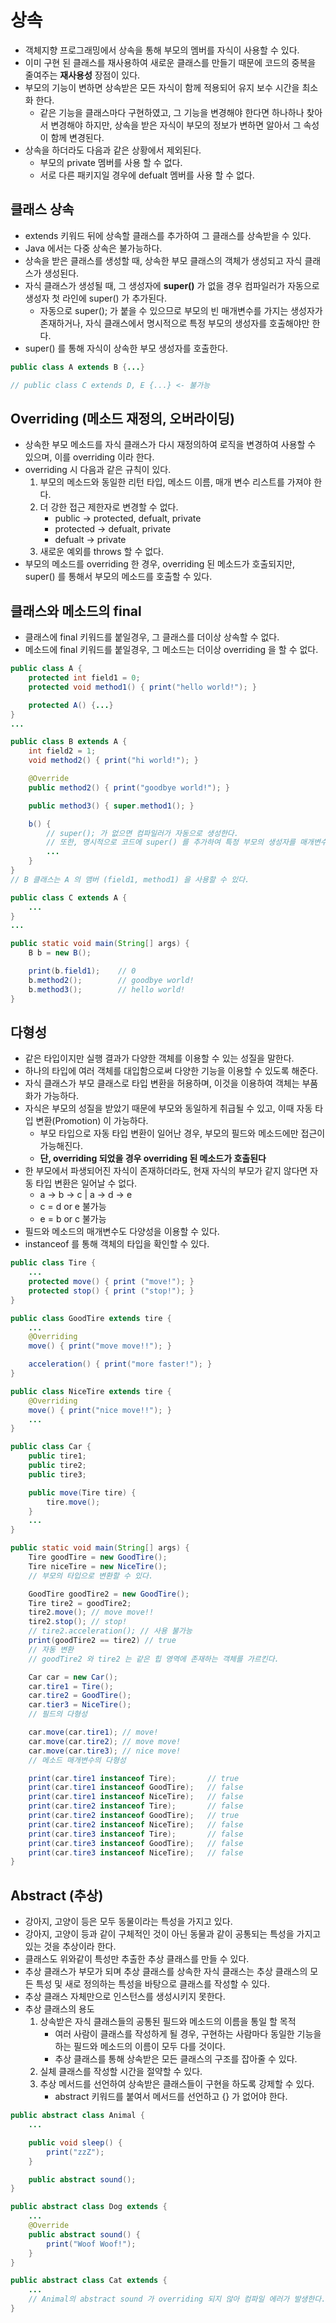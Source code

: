 # 상속

* 객체지향 프로그래밍에서 상속을 통해 부모의 멤버를 자식이 사용할 수 있다.
* 이미 구현 된 클래스를 재사용하여 새로운 클래스를 만들기 때문에 코드의 중복을 줄여주는 **재사용성** 장점이 있다.
* 부모의 기능이 변하면 상속받은 모든 자식이 함께 적용되어 유지 보수 시간을 최소화 한다.
    * 같은 기능을 클래스마다 구현하였고, 그 기능을 변경해야 한다면 하나하나 찾아서 변경해야 하지만, 상속을 받은 자식이 부모의 정보가 변하면 알아서 그 속성이 함께 변경된다.
* 상속을 하더라도 다음과 같은 상황에서 제외된다.
    * 부모의 private 멤버를 사용 할 수 없다.
    * 서로 다른 패키지일 경우에 defualt 멤버를 사용 할 수 없다.

## 클래스 상속

* extends 키워드 뒤에 상속할 클래스를 추가하여 그 클래스를 상속받을 수 있다.
* Java 에서는 다중 상속은 불가능하다.
* 상속을 받은 클래스를 생성할 때, 상속한 부모 클래스의 객체가 생성되고 자식 클래스가 생성된다.
* 자식 클래스가 생성될 때, 그 생성자에 **super()** 가 없을 경우 컴파일러가 자동으로 생성자 첫 라인에 super() 가 추가된다.
    * 자동으로 super(); 가 붙을 수 있으므로 부모의 빈 매개변수를 가지는 생성자가 존재하거나, 자식 클래스에서 명시적으로 특정 부모의 생성자를 호출해야만 한다.
* super() 를 통해 자식이 상속한 부모 생성자를 호출한다.

```JAVA
public class A extends B {...}

// public class C extends D, E {...} <- 불가능
```

## Overriding (메소드 재정의, 오버라이딩)

* 상속한 부모 메소드를 자식 클래스가 다시 재정의하여 로직을 변경하여 사용할 수 있으며, 이를 overriding 이라 한다.
* overriding 시 다음과 같은 규칙이 있다.
    1. 부모의 메소드와 동일한 리턴 타입, 메소드 이름, 매개 변수 리스트를 가져야 한다.
    2. 더 강한 접근 제한자로 변경할 수 없다.
        * public -> protected, defualt, private
        * protected -> defualt, private
        * defualt -> private
    3. 새로운 예외를 throws 할 수 없다.
* 부모의 메소드를 overriding 한 경우, overriding 된 메소드가 호출되지만, super() 를 통해서 부모의 메소드를 호출할 수 있다.

## 클래스와 메소드의 final

* 클래스에 final 키워드를 붙일경우, 그 클래스를 더이상 상속할 수 없다.
* 메소드에 final 키워드를 붙일경우, 그 메소드는 더이상 overriding 을 할 수 없다.

```JAVA
public class A {
    protected int field1 = 0;
    protected void method1() { print("hello world!"); }

    protected A() {...}
}
...

public class B extends A {
    int field2 = 1;
    void method2() { print("hi world!"); }

    @Override
    public method2() { print("goodbye world!"); }

    public method3() { super.method1(); }

    b() {
        // super(); 가 없으면 컴파일러가 자동으로 생성한다.
        // 또한, 명시적으로 코드에 super() 를 추가하여 특정 부모의 생성자를 매개변수와 함께 호출할 수 있다.
        ...
    }
}
// B 클래스는 A 의 맴버 (field1, method1) 을 사용할 수 있다.

public class C extends A {
    ...
}
...

public static void main(String[] args) {
    B b = new B();

    print(b.field1);    // 0
    b.method2();        // goodbye world!
    b.method3();        // hello world!
}
```

## 다형성

* 같은 타입이지만 실행 결과가 다양한 객체를 이용할 수 있는 성질을 말한다.
* 하나의 타입에 여러 객체를 대입함으로써 다양한 기능을 이용할 수 있도록 해준다.
* 자식 클래스가 부모 클래스로 타입 변환을 허용하며, 이것을 이용하여 객체는 부품화가 가능하다.
* 자식은 부모의 성질을 받았기 때문에 부모와 동일하게 취급될 수 있고, 이때 자동 타입 변환(Promotion) 이 가능하다.
    * 부모 타입으로 자동 타입 변환이 일어난 경우, 부모의 필드와 메소드에만 접근이 가능해진다.
    * **단, overriding 되었을 경우 overriding 된 메소드가 호출된다**
* 한 부모에서 파생되어진 자식이 존재하더라도, 현재 자식의 부모가 같지 않다면 자동 타입 변환은 일어날 수 없다.
    * a -> b -> c | a -> d -> e
    * c = d or e 불가능
    * e = b or c 불가능
* 필드와 메소드의 매개변수도 다양성을 이용할 수 있다.
* instanceof 를 통해 객체의 타입을 확인할 수 있다.

```JAVA
public class Tire {
    ...
    protected move() { print ("move!"); }
    protected stop() { print ("stop!"); }
}

public class GoodTire extends tire {
    ...
    @Overriding
    move() { print("move move!!"); }

    acceleration() { print("more faster!"); }
}

public class NiceTire extends tire {
    @Overriding
    move() { print("nice move!!"); }
    ...
}

public class Car {
    public tire1;
    public tire2;
    public tire3;

    public move(Tire tire) {
        tire.move();
    }
    ...
}

public static void main(String[] args) {
    Tire goodTire = new GoodTire();
    Tire niceTire = new NiceTire();
    // 부모의 타입으로 변환할 수 있다.

    GoodTire goodTire2 = new GoodTire();
    Tire tire2 = goodTire2;
    tire2.move(); // move move!!
    tire2.stop(); // stop!
    // tire2.acceleration(); // 사용 불가능
    print(goodTire2 == tire2) // true
    // 자동 변환
    // goodTire2 와 tire2 는 같은 힙 영역에 존재하는 객체를 가르킨다.

    Car car = new Car();
    car.tire1 = Tire();
    car.tire2 = GoodTire();
    car.tier3 = NiceTire();
    // 필드의 다형성

    car.move(car.tire1); // move!
    car.move(car.tire2); // move move!
    car.move(car.tire3); // nice move!
    // 메소드 매개변수의 다형성

    print(car.tire1 instanceof Tire);       // true
    print(car.tire1 instanceof GoodTire);   // false
    print(car.tire1 instanceof NiceTire);   // false
    print(car.tire2 instanceof Tire);       // false
    print(car.tire2 instanceof GoodTire);   // true
    print(car.tire2 instanceof NiceTire);   // false
    print(car.tire3 instanceof Tire);       // false
    print(car.tire3 instanceof GoodTire);   // false
    print(car.tire3 instanceof NiceTire);   // false
}
```

## Abstract (추상)

* 강아지, 고양이 등은 모두 동물이라는 특성을 가지고 있다.
* 강아지, 고양이 등과 같이 구체적인 것이 아닌 동물과 같이 공통되는 특성을 가지고 있는 것을 추상이라 한다.
* 클래스도 위와같이 특성만 추출한 추상 클래스를 만들 수 있다.
* 추상 클래스가 부모가 되며 추상 클래스를 상속한 자식 클래스는 추상 클래스의 모든 특성 및 새로 정의하는 특성을 바탕으로 클래스를 작성할 수 있다.
* 추상 클래스 자체만으로 인스턴스를 생성시키지 못한다.
* 추상 클래스의 용도
    1. 상속받은 자식 클래스들의 공통된 필드와 메소드의 이름을 통일 할 목적
        * 여러 사람이 클래스를 작성하게 될 경우, 구현하는 사람마다 동일한 기능을 하는 필드와 메소드의 이름이 모두 다를 것이다.
        * 추상 클래스를 통해 상속받은 모든 클래스의 구조를 잡아줄 수 있다.
    2. 실체 클래스를 작성할 시간을 절약할 수 있다.
    3. 추상 메서드를 선언하여 상속받은 클래스들이 구현을 하도록 강제할 수 있다.
        * abstract 키워드를 붙여서 메서드를 선언하고 {} 가 없어야 한다.

```JAVA
public abstract class Animal {
    ...

    public void sleep() {
        print("zzZ");
    }

    public abstract sound();
}

public abstract class Dog extends {
    ...
    @Override
    public abstract sound() {
        print("Woof Woof!");
    }
}

public abstract class Cat extends {
    ...
    // Animal의 abstract sound 가 overriding 되지 않아 컴파일 에러가 발생한다.
}
```